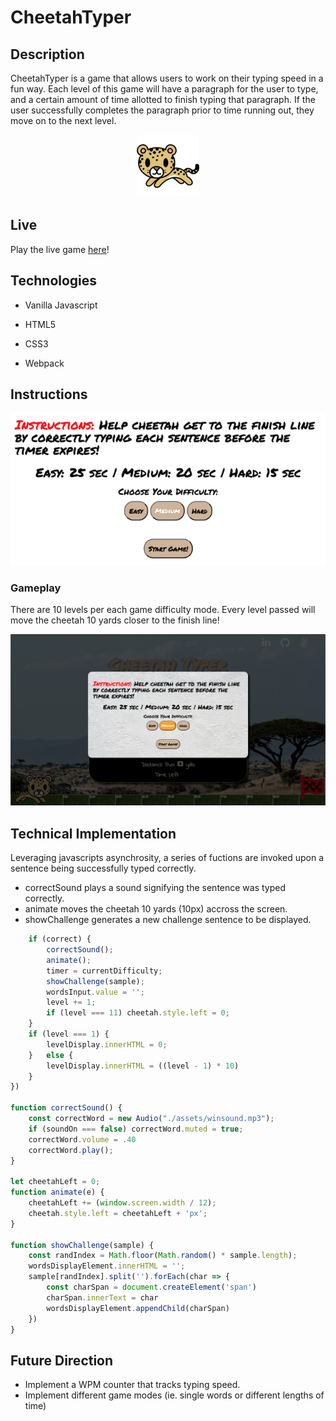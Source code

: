 # CheetahTyper

## Description 

CheetahTyper is a game that allows users to work on their typing speed in a fun way. Each level of this game will have a paragraph for the user to type, and a certain amount of time allotted to finish typing that paragraph. If the user successfully completes the paragraph prior to time running out, they move on to the next level.

<p align="center">
  <img width="100" height="100" src="https://github.com/pmin825/CheetahTyper/blob/main/assets/cheetah.png">
</p>

## Live

Play the live game [here](https://pmin825.github.io/CheetahTyper/)!

## Technologies

*  Vanilla Javascript

*  HTML5

*  CSS3

*  Webpack

## Instructions 

<p align="center">
  <img src="https://github.com/pmin825/CheetahTyper/blob/main/assets/instructions.png">
</p>

### Gameplay

There are 10 levels per each game difficulty mode. Every level passed will move the cheetah 10 yards closer to the finish line!

<p align="center">
  <img src="https://github.com/pmin825/CheetahTyper/blob/main/assets/cheetahgamess.png">
</p>

## Technical Implementation 

 Leveraging javascripts asynchrosity, a series of fuctions are invoked upon a sentence being successfully typed correctly. 
 
 *  correctSound plays a sound signifying the sentence was typed correctly.
 *  animate moves the cheetah 10 yards (10px) accross the screen.
 *  showChallenge generates a new challenge sentence to be displayed.

```js
    if (correct) {
        correctSound();
        animate();
        timer = currentDifficulty;
        showChallenge(sample);
        wordsInput.value = '';
        level += 1;
        if (level === 11) cheetah.style.left = 0;
    }
    if (level === 1) {
        levelDisplay.innerHTML = 0;
    }   else {
        levelDisplay.innerHTML = ((level - 1) * 10)
    }
})

function correctSound() {
    const correctWord = new Audio("./assets/winsound.mp3");
    if (soundOn === false) correctWord.muted = true;
    correctWord.volume = .40
    correctWord.play();
}

let cheetahLeft = 0;
function animate(e) {
    cheetahLeft += (window.screen.width / 12);
    cheetah.style.left = cheetahLeft + 'px';
}

function showChallenge(sample) {
    const randIndex = Math.floor(Math.random() * sample.length);
    wordsDisplayElement.innerHTML = '';
    sample[randIndex].split('').forEach(char => {
        const charSpan = document.createElement('span')
        charSpan.innerText = char
        wordsDisplayElement.appendChild(charSpan)
    })
}
```
## Future Direction 

*  Implement a WPM counter that tracks typing speed. 
*  Implement different game modes (ie. single words or different lengths of time) 
